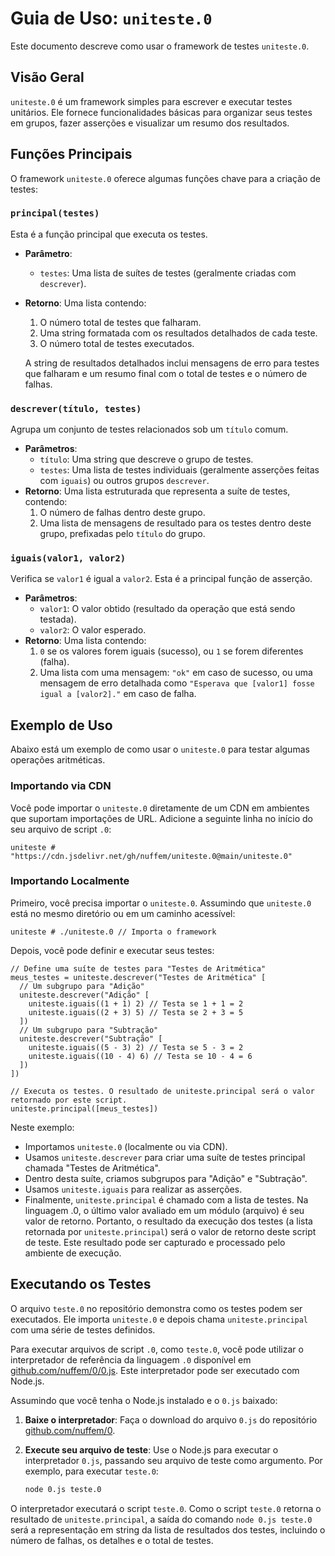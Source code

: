# Guia de Uso: `uniteste.0`

Este documento descreve como usar o framework de testes `uniteste.0`.

## Visão Geral

`uniteste.0` é um framework simples para escrever e executar testes unitários. Ele fornece funcionalidades básicas para organizar seus testes em grupos, fazer asserções e visualizar um resumo dos resultados.

## Funções Principais

O framework `uniteste.0` oferece algumas funções chave para a criação de testes:

### `principal(testes)`

Esta é a função principal que executa os testes.

*   **Parâmetro**:
    *   `testes`: Uma lista de suítes de testes (geralmente criadas com `descrever`).
*   **Retorno**: Uma lista contendo:
    1.  O número total de testes que falharam.
    2.  Uma string formatada com os resultados detalhados de cada teste.
    3.  O número total de testes executados.

    A string de resultados detalhados inclui mensagens de erro para testes que falharam e um resumo final com o total de testes e o número de falhas.

### `descrever(título, testes)`

Agrupa um conjunto de testes relacionados sob um `título` comum.

*   **Parâmetros**:
    *   `título`: Uma string que descreve o grupo de testes.
    *   `testes`: Uma lista de testes individuais (geralmente asserções feitas com `iguais`) ou outros grupos `descrever`.
*   **Retorno**: Uma lista estruturada que representa a suíte de testes, contendo:
    1.  O número de falhas dentro deste grupo.
    2.  Uma lista de mensagens de resultado para os testes dentro deste grupo, prefixadas pelo `título` do grupo.

### `iguais(valor1, valor2)`

Verifica se `valor1` é igual a `valor2`. Esta é a principal função de asserção.

*   **Parâmetros**:
    *   `valor1`: O valor obtido (resultado da operação que está sendo testada).
    *   `valor2`: O valor esperado.
*   **Retorno**: Uma lista contendo:
    1.  `0` se os valores forem iguais (sucesso), ou `1` se forem diferentes (falha).
    2.  Uma lista com uma mensagem: `"ok"` em caso de sucesso, ou uma mensagem de erro detalhada como `"Esperava que [valor1] fosse igual a [valor2]."` em caso de falha.

## Exemplo de Uso

Abaixo está um exemplo de como usar o `uniteste.0` para testar algumas operações aritméticas.

### Importando via CDN

Você pode importar o `uniteste.0` diretamente de um CDN em ambientes que suportam importações de URL. Adicione a seguinte linha no início do seu arquivo de script `.0`:

```(.0)
uniteste # "https://cdn.jsdelivr.net/gh/nuffem/uniteste.0@main/uniteste.0"
```

### Importando Localmente

Primeiro, você precisa importar o `uniteste.0`. Assumindo que `uniteste.0` está no mesmo diretório ou em um caminho acessível:

```(.0)
uniteste # ./uniteste.0 // Importa o framework
```

Depois, você pode definir e executar seus testes:

```(.0)
// Define uma suíte de testes para "Testes de Aritmética"
meus_testes = uniteste.descrever("Testes de Aritmética" [
  // Um subgrupo para "Adição"
  uniteste.descrever("Adição" [
    uniteste.iguais((1 + 1) 2) // Testa se 1 + 1 = 2
    uniteste.iguais((2 + 3) 5) // Testa se 2 + 3 = 5
  ])
  // Um subgrupo para "Subtração"
  uniteste.descrever("Subtração" [
    uniteste.iguais((5 - 3) 2) // Testa se 5 - 3 = 2
    uniteste.iguais((10 - 4) 6) // Testa se 10 - 4 = 6
  ])
])

// Executa os testes. O resultado de uniteste.principal será o valor retornado por este script.
uniteste.principal([meus_testes])
```

Neste exemplo:
*   Importamos `uniteste.0` (localmente ou via CDN).
*   Usamos `uniteste.descrever` para criar uma suíte de testes principal chamada "Testes de Aritmética".
*   Dentro desta suíte, criamos subgrupos para "Adição" e "Subtração".
*   Usamos `uniteste.iguais` para realizar as asserções.
*   Finalmente, `uniteste.principal` é chamado com a lista de testes. Na linguagem .0, o último valor avaliado em um módulo (arquivo) é seu valor de retorno. Portanto, o resultado da execução dos testes (a lista retornada por `uniteste.principal`) será o valor de retorno deste script de teste. Este resultado pode ser capturado e processado pelo ambiente de execução.

## Executando os Testes

O arquivo `teste.0` no repositório demonstra como os testes podem ser executados. Ele importa `uniteste.0` e depois chama `uniteste.principal` com uma série de testes definidos.

Para executar arquivos de script `.0`, como `teste.0`, você pode utilizar o interpretador de referência da linguagem `.0` disponível em [github.com/nuffem/0/0.js](https://github.com/nuffem/0/0.js). Este interpretador pode ser executado com Node.js.

Assumindo que você tenha o Node.js instalado e o `0.js` baixado:

1.  **Baixe o interpretador**:
    Faça o download do arquivo `0.js` do repositório [github.com/nuffem/0](https://github.com/nuffem/0).

2.  **Execute seu arquivo de teste**:
    Use o Node.js para executar o interpretador `0.js`, passando seu arquivo de teste como argumento. Por exemplo, para executar `teste.0`:

    ```sh
    node 0.js teste.0
    ```

O interpretador executará o script `teste.0`. Como o script `teste.0` retorna o resultado de `uniteste.principal`, a saída do comando `node 0.js teste.0` será a representação em string da lista de resultados dos testes, incluindo o número de falhas, os detalhes e o total de testes.
